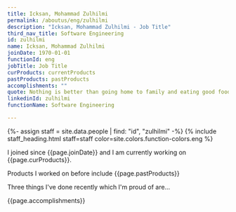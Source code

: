 ```yaml
---
title: Icksan, Mohammad Zulhilmi
permalink: /aboutus/eng/zulhilmi
description: "Icksan, Mohammad Zulhilmi - Job Title"
third_nav_title: Software Engineering
id: zulhilmi
name: Icksan, Mohammad Zulhilmi
joinDate: 1970-01-01
functionId: eng
jobTitle: Job Title
curProducts: currentProducts
pastProducts: pastProducts
accomplishments: ""
quote: Nothing is better than going home to family and eating good food and relaxing
linkedinId: zulhilmi
functionName: Software Engineering

---
```


{%- assign staff = site.data.people | find: "id", "zulhilmi" -%}
{% include staff_heading.html staff=staff color=site.colors.function-colors.eng %}

<p>I joined since {{page.joinDate}} and I am currently working on {{page.curProducts}}.</p>

<p>Products I worked on before include {{page.pastProducts}}</p>

<p>Three things I've done recently which I'm proud of are...</p>
{{page.accomplishments}}
